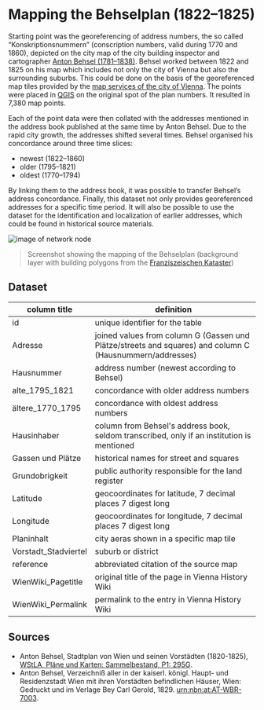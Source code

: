 # Mapping the Behselplan (1822–1825)

Starting point was the georeferencing of address numbers, the so called “Konskriptionsnummern” (conscription numbers, valid during 1770 and 1860), depicted on the city map of the city building inspector and cartographer [Anton Behsel (1781–1838)]( https://www.geschichtewiki.wien.gv.at/index.php?title=Anton_Behsel&oldid=827981). Behsel worked between 1822 and 1825 on his map which includes not only the city of Vienna but also the surrounding suburbs. This could be done on the basis of the georeferenced map tiles provided by the [map services of the city of Vienna](https://www.data.gv.at/katalog/dataset/7462373e-aac4-4582-9b2f-ad760b568ed4). The points were placed in [QGIS]( https://www.qgis.org/de/site/) on the original spot of the plan numbers. It resulted in 7,380 map points.

Each of the point data were then collated with the addresses mentioned in the address book published at the same time by Anton Behsel. Due to the rapid city growth, the addresses shifted several times. Behsel organised his concordance around three time slices: 
- newest (1822–1860)
- older (1795–1821)
- oldest (1770–1794)

By linking them to the address book, it was possible to transfer Behsel’s address concordance. Finally, this dataset not only provides georeferenced addresses for a specific time period. It will also be possible to use the dataset for the identification and localization of earlier addresses, which could be found in historical source materials.

![image of network node](https://github.com/m-kaiser/Mapping-Behselplan/blob/main/Mapping_Behsel_Preview.png)
> Screenshot showing the mapping of the Behselplan (background layer with building polygons from the [Franziszeischen Kataster](https://www.data.gv.at/katalog/dataset/4030d796-0573-4305-86f2-b34e38a86a1d))

## Dataset

| column title | definition |
|--------------|------------|
| id | unique identifier for the table |
| Adresse | joined values from column G (Gassen und Plätze/streets and squares) and column C (Hausnummern/addresses)|
| Hausnummer | address number (newest according to Behsel) |
| alte_1795_1821 | concordance with older address numbers |
| ältere_1770_1795 | concordance with oldest address numbers |
| Hausinhaber | column from Behsel's address book, seldom transcribed, only if an institution is mentioned |
| Gassen und Plätze | historical names for street and squares |
| Grundobrigkeit | public authority responsible for the land register |
| Latitude | geocoordinates for latitude, 7 decimal places 7 digest long  |
| Longitude | geocoordinates for longitude, 7 decimal places 7 digest long |
| Planinhalt | city aeras shown in a specific map tile |
| Vorstadt_Stadviertel | suburb or district |
| reference | abbreviated citation of the source map|
| WienWiki_Pagetitle | original title of the page in Vienna History Wiki |
| WienWiki_Permalink | permalink to the entry in Vienna History Wiki |

## Sources

- Anton Behsel, Stadtplan von Wien und seinen Vorstädten (1820-1825), [WStLA, Pläne und Karten: Sammelbestand, P1: 295G](https://www.wien.gv.at/actaproweb2/benutzung/archive.xhtml?id=Stueck++00001994ma8KartoSlg#Stueck__00001994ma8KartoSlg). 
- Anton Behsel, Verzeichniß aller in der kaiserl. königl. Haupt- und Residenzstadt Wien mit ihren Vorstädten befindlichen Häuser, Wien: Gedruckt und im Verlage Bey Carl Gerold, 1829. [urn:nbn:at:AT-WBR-7003](https://resolver.obvsg.at/urn:nbn:at:AT-WBR-7003).
